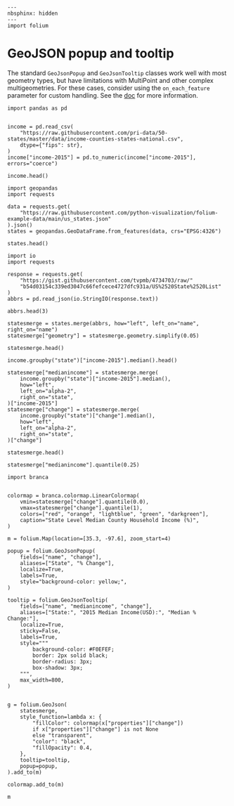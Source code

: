 ```{code-cell} ipython3
---
nbsphinx: hidden
---
import folium
```

# GeoJSON popup and tooltip

The standard `GeoJsonPopup` and `GeoJsonTooltip` classes work well with most geometry types, but have limitations with MultiPoint and other complex multigeometries. For these cases, consider using the `on_each_feature` parameter for custom handling. See the [doc](https://python-visualization.github.io/folium/latest/user_guide/geojson/geojson_advanced_on_each_feature.html) for more information.


```{code-cell} ipython3
import pandas as pd


income = pd.read_csv(
    "https://raw.githubusercontent.com/pri-data/50-states/master/data/income-counties-states-national.csv",
    dtype={"fips": str},
)
income["income-2015"] = pd.to_numeric(income["income-2015"], errors="coerce")
```

```{code-cell} ipython3
income.head()
```

```{code-cell} ipython3
import geopandas
import requests

data = requests.get(
    "https://raw.githubusercontent.com/python-visualization/folium-example-data/main/us_states.json"
).json()
states = geopandas.GeoDataFrame.from_features(data, crs="EPSG:4326")

states.head()
```

```{code-cell} ipython3
import io
import requests

response = requests.get(
    "https://gist.githubusercontent.com/tvpmb/4734703/raw/"
    "b54d03154c339ed3047c66fefcece4727dfc931a/US%2520State%2520List"
)
abbrs = pd.read_json(io.StringIO(response.text))

abbrs.head(3)
```

```{code-cell} ipython3
statesmerge = states.merge(abbrs, how="left", left_on="name", right_on="name")
statesmerge["geometry"] = statesmerge.geometry.simplify(0.05)

statesmerge.head()
```

```{code-cell} ipython3
income.groupby("state")["income-2015"].median().head()
```

```{code-cell} ipython3
statesmerge["medianincome"] = statesmerge.merge(
    income.groupby("state")["income-2015"].median(),
    how="left",
    left_on="alpha-2",
    right_on="state",
)["income-2015"]
statesmerge["change"] = statesmerge.merge(
    income.groupby("state")["change"].median(),
    how="left",
    left_on="alpha-2",
    right_on="state",
)["change"]
```

```{code-cell} ipython3
statesmerge.head()
```

```{code-cell} ipython3
statesmerge["medianincome"].quantile(0.25)
```

```{code-cell} ipython3
import branca


colormap = branca.colormap.LinearColormap(
    vmin=statesmerge["change"].quantile(0.0),
    vmax=statesmerge["change"].quantile(1),
    colors=["red", "orange", "lightblue", "green", "darkgreen"],
    caption="State Level Median County Household Income (%)",
)
```

```{code-cell} ipython3
m = folium.Map(location=[35.3, -97.6], zoom_start=4)

popup = folium.GeoJsonPopup(
    fields=["name", "change"],
    aliases=["State", "% Change"],
    localize=True,
    labels=True,
    style="background-color: yellow;",
)

tooltip = folium.GeoJsonTooltip(
    fields=["name", "medianincome", "change"],
    aliases=["State:", "2015 Median Income(USD):", "Median % Change:"],
    localize=True,
    sticky=False,
    labels=True,
    style="""
        background-color: #F0EFEF;
        border: 2px solid black;
        border-radius: 3px;
        box-shadow: 3px;
    """,
    max_width=800,
)


g = folium.GeoJson(
    statesmerge,
    style_function=lambda x: {
        "fillColor": colormap(x["properties"]["change"])
        if x["properties"]["change"] is not None
        else "transparent",
        "color": "black",
        "fillOpacity": 0.4,
    },
    tooltip=tooltip,
    popup=popup,
).add_to(m)

colormap.add_to(m)

m
```
